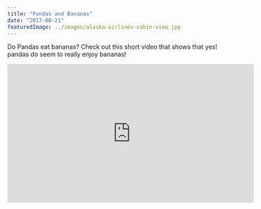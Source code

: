 ```yaml
---
title: "Pandas and Bananas"
date: "2017-08-21"
featuredImage: ../images/alaska-airlines-cabin-view.jpg
---
```


Do Pandas eat bananas? Check out this short video that shows that yes! pandas do seem to really enjoy bananas!

<iframe width="560" height="315" src="https://www.youtube.com/embed/4SZl1r2O_bY" frameborder="0" allowfullscreen></iframe>

